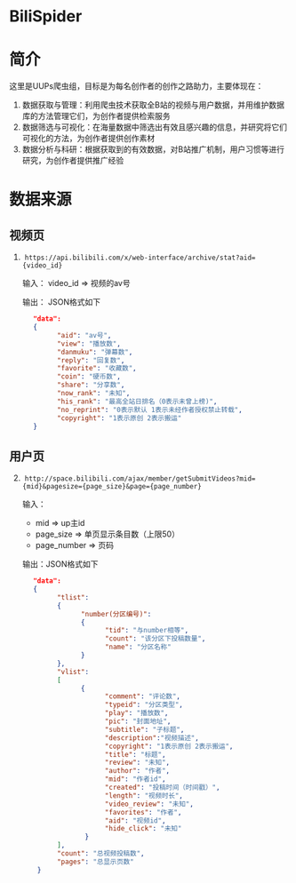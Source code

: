# BiliSpider

# 简介

这里是UUPs爬虫组，目标是为每名创作者的创作之路助力，主要体现在：
1. 数据获取与管理：利用爬虫技术获取全B站的视频与用户数据，并用维护数据库的方法管理它们，为创作者提供检索服务
2. 数据筛选与可视化：在海量数据中筛选出有效且感兴趣的信息，并研究将它们可视化的方法，为创作者提供创作素材
3. 数据分析与科研：根据获取到的有效数据，对B站推广机制，用户习惯等进行研究，为创作者提供推广经验

# 数据来源

## 视频页
1.  `https://api.bilibili.com/x/web-interface/archive/stat?aid={video_id}`

      输入： video_id => 视频的av号
      
      输出： JSON格式如下
```json
      "data":
      {
            "aid": "av号",
            "view": "播放数", 
            "danmuku": "弹幕数",
            "reply": "回复数",
            "favorite": "收藏数",
            "coin": "硬币数",
            "share": "分享数",
            "now_rank": "未知",
            "his_rank": "最高全站日排名（0表示未曾上榜)",
            "no_reprint": "0表示默认 1表示未经作者授权禁止转载",
            "copyright": "1表示原创 2表示搬运"
      }
 ```
 
## 用户页
2.  `http://space.bilibili.com/ajax/member/getSubmitVideos?mid={mid}&pagesize={page_size}&page={page_number}`
 
      输入：
      * mid => up主id
      * page_size => 单页显示条目数（上限50）
      * page_number => 页码
            
      输出：JSON格式如下
```json
      "data":
      {
            "tlist":
            {
                  "number(分区编号)":
                  {
                        "tid": "与number相等",
                        "count": "该分区下投稿数量",
                        "name": "分区名称"
                  }
            },
            "vlist":
            [
                  {
                        "comment": "评论数",
                        "typeid": "分区类型", 
                        "play": "播放数",
                        "pic": "封面地址",
                        "subtitle": "子标题",
                        "description":"视频描述",
                        "copyright": "1表示原创 2表示搬运",
                        "title": "标题",
                        "review": "未知",
                        "author": "作者",
                        "mid": "作者id",
                        "created": "投稿时间（时间戳）",
                        "length": "视频时长",
                        "video_review": "未知",
                        "favorites": "作者",
                        "aid": "视频id",
                        "hide_click": "未知"
                   }
            ],
            "count": "总视频投稿数",
            "pages": "总显示页数"
       }
```
